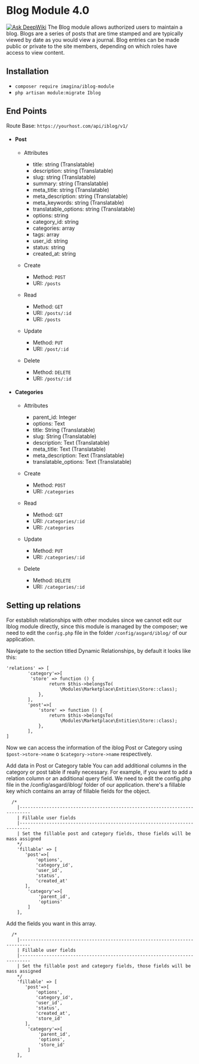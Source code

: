 # Blog Module 4.0
[![Ask DeepWiki](https://deepwiki.com/badge.svg)](https://deepwiki.com/imagina/imaginacms-iblog)
The Blog module allows authorized users to maintain a blog. Blogs are a series of posts that are time stamped and are typically viewed by date as you would view a journal. Blog entries can be made public or private to the site members, depending on which roles have access to view content.

## Installation

* `composer require imagina/iblog-module`
* `php artisan module:migrate Iblog`

## End Points

Route Base: `https://yourhost.com/api/iblog/v1/`

* #### Post

    * Attributes
    
        * title: string (Translatable)
        * description: string (Translatable)
        * slug: string (Translatable)
        * summary: string (Translatable)
        * meta_title: string (Translatable)
        * meta_description: string (Translatable)
        * meta_keywords: string (Translatable)
        * translatable_options: string (Translatable)
        * options: string
        * category_id: string
        * categories: array
        * tags: array
        * user_id: string
        * status: string
        * created_at: string
   
    * Create
    
        * Method: `POST`
        * URI: `/posts`
    
    * Read
    
         * Method: `GET`
         * URI: `/posts/:id`
         * URI: `/posts`
         
    * Update
    
         * Method: `PUT`
         * URI: `/post/:id`
         
    * Delete
    
         * Method: `DELETE`
         * URI: `/posts/:id`

* #### Categories

    * Attributes
    
        * parent_id: Integer
        * options: Text
        * title: String (Translatable)
        * slug: String (Translatable)
        * description: Text (Translatable)
        * meta_title: Text (Translatable)
        * meta_description: Text (Translatable)
        * translatable_options: Text (Translatable)
    
    * Create
    
        * Method: `POST`
        * URI: `/categories`
    
    * Read
    
         * Method: `GET`
         * URI: `/categories/:id`
         * URI: `/categories`
         
    * Update
    
         * Method: `PUT`
         * URI: `/categories/:id`
         
    * Delete
    
         * Method: `DELETE`
         * URI: `/categories/:id`

## Setting up relations

For establish relationships with other modules since we cannot edit our Iblog module directly, since this module is managed by the composer; we need to edit the `config.php` file in the folder `/config/asgard/iblog/` of our application.

Navigate to the section titled Dynamic Relationships, by default it looks like this:

```
'relations' => [
        'category'=>[
         'store' => function () {
                return $this->belongsTo(
                    \Modules\Marketplace\Entities\Store::class);
            },
        ],
        'post'=>[
            'store' => function () {
                return $this->belongsTo(
                    \Modules\Marketplace\Entities\Store::class);
            },
        ],
]
```


Now we can access the information of the iblog Post or Category using `$post->store->name` o `$category->store->name` respectively.

Add data in Post or Category table
You can add additional columns in the category or post table if really necessary. For example, if you want to add a relation column or an additional query field.
We need to edit the config.php file in the /config/asgard/iblog/ folder of our application. there's a fillable key which contains an array of fillable fields for the object.

```
  /*
    |--------------------------------------------------------------------------
    | Fillable user fields
    |--------------------------------------------------------------------------
    | Set the fillable post and category fields, those fields will be mass assigned
    */
    'fillable' => [
       'post'=>[
           'options',
           'category_id',
           'user_id',
           'status',
           'created_at'
       ],
        'category'=>[
            'parent_id',
            'options'
        ]
    ],
```
Add the fields you want in this array.
 
```
  /*
    |--------------------------------------------------------------------------
    | Fillable user fields
    |--------------------------------------------------------------------------
    | Set the fillable post and category fields, those fields will be mass assigned
    */
    'fillable' => [
       'post'=>[
           'options',
           'category_id',
           'user_id',
           'status',
           'created_at',
           'store_id'
       ],
        'category'=>[
            'parent_id',
            'options',
            'store_id'
        ]
    ],
```





